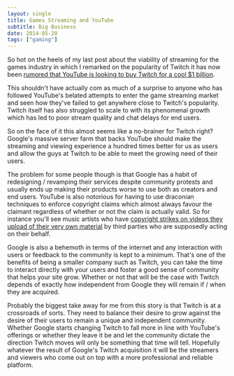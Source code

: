 ```yaml
---
layout: single
title: Games Streaming and YouTube
subtitle: Big Business
date: 2014-05-20
tags: ["gaming"]
---
```

So hot on the heels of my last post about the viability of streaming for the games industry in which I remarked on the popularity of Twitch it has now been [rumored that YouTube is looking to buy Twitch for a cool $1 billion][1].

This shouldn't have actually com as much of a surprise to anyone who has followed YouTube's belated attempts to enter the game streaming market and seen how they've failed to get anywhere close to Twitch's popularity. Twitch itself has also struggled to scale to with its phenomenal growth which has led to poor stream quality and chat delays for end users.

So on the face of it this almost seems like a no-brainer for Twitch right? Google's massive server farm that backs YouTube should make the streaming and viewing experience a hundred times better for us as users and allow the guys at Twitch to be able to meet the growing need of their users.

The problem for some people though is that Google has a habit of redesigning / revamping their services despite community protests and usually ends up making their products worse to use both as creators and end users. YouTube is also notorious for having to use draconian techniques to enforce copyright claims which almost always favour the claimant regardless of whether or not the claim is actually valid. So for instance you'll see music artists who have [copyright strikes on videos they upload of their very own material][2] by third parties who are supposedly acting on their behalf.

Google is also a behemoth in terms of the internet and any interaction with users or feedback to the community is kept to a minimum. That's one of the benefits of being a smaller company such as Twitch, you can take the time to interact directly with your users and foster a good sense of community that helps your site grow. Whether or not that will be the case with Twitch depends of exactly how independent from Google they will remain if / when they are acquired.

Probably the biggest take away for me from this story is that Twitch is at a crossroads of sorts. They need to balance their desire to grow against the desire of their users to remain a unique and independent community. Whether Google starts changing Twitch to fall more in line with YouTube's offerings or whether they leave it be and let the community dictate the direction Twitch moves will only be something that time will tell. Hopefully whatever the result of Google's Twitch acquisition it will be the streamers and viewers who come out on top with a more professional and reliable platform.

 [1]: http://www.joystiq.com/2014/05/18/report-youtube-acquires-twitch-for-1-billion/
 [2]: http://www.kotaku.com.au/2013/12/the-most-ridiculous-victim-of-youtubes-crackdown-is-a-basic-game/